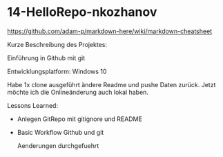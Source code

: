 # 14-HelloRepo-nkozhanov

https://github.com/adam-p/markdown-here/wiki/markdown-cheatsheet
 
Kurze Beschreibung des Projektes:
 
Einführung in Github mit git
 
Entwicklungsplatform: Windows 10

Habe 1x clone ausgeführt ändere Readme und pushe Daten zurück.
Jetzt möchte ich die Onlineänderung auch lokal haben.

Lessons Learned:
 
- Anlegen GitRepo mit gitignore und README
- Basic Workflow Github und git


     Aenderungen durchgefuehrt

  
